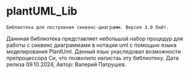 # plantUML_Lib
    Библиотека для построения сиквенс-диаграмм. Версия 3.0 Лайт. 
Даннная библиотека представляет небольшой набор процедур для работы с сиквенс диаграммами в нотации uml
с помощью языка моделирования PlantUml. Данный язык унаследовал возможности препроцессора Си, что позволило
напистаь эту библиотеку.
Дата релиза 09.10.2024, Автор: Валерий Патрушев. 